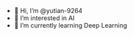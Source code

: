 - 👋 Hi, I’m @yutian-9264
- 👀 I’m interested in AI
- 🌱 I’m currently learning Deep Learning


<!---
yutian-9264/yutian-9264 is a ✨ special ✨ repository because its `README.md` (this file) appears on your GitHub profile.
You can click the Preview link to take a look at your changes.
--->
